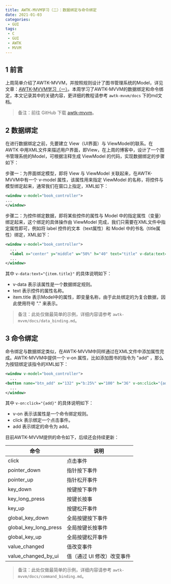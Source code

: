 ```yaml
---
title: AWTK-MVVM学习（二）：数据绑定与命令绑定
date: 2021-01-03
categories:
 - GUI
tags:
 - C
 - GUI
 - AWTK
 - MVVM
---
```


## 1 前言

上周简单介绍了AWTK-MVVM，并按照规则设计了图书管理系统的Model，详见文章：[AWTK-MVVM学习（一）](./awtk_mvvm_1.md)。本周学习了AWTK-MVVM的数据绑定和命令绑定，本文记录其中的关键内容，更详细的教程请参考 `awtk-mvvm/docs` 下的md文档。

> 备注：前往 GitHub 下载 [awtk-mvvm](http://github.com/zlgopen/awtk-mvvm)。

## 2 数据绑定

在进行数据绑定之前，先要建立 View（UI界面）与 ViewModel的联系。在AWTK 中用XML文件来描述用户界面，即View，在上周的博客中，设计了一个图书管理系统的Model，可根据注释生成 ViewModel 的代码，实现数据绑定的步骤如下：

步骤一：为界面绑定模型，即将 View 与 ViewModel 关联起来，在AWTK-MVVM中有一个 v-model 属性，该属性用来指定 ViewModel 的名称，将控件与模型绑定起来，通常我们在窗口上指定，XML如下：

```xml
<window v-model="book_controller">
...
</window>
```

步骤二：为控件绑定数据，即将某些控件的属性与 Model 中的指定属性（变量）绑定起来，这个绑定的具体操作由 ViewModel 完成，我们只需要在XML文件中指定属性即可，例如将 label 控件的文本（text属性）和 Model 中的书名（title属性）绑定，XML如下：

```xml
<window v-model="book_controller">
  ...
  <label x="center" y="middle" w="50%" h="40" text="title" v-data:text="{item.title}"/>
  ...
</window>
```

其中 `v-data:text="{item.title}"` 的具体说明如下：

- v-data 表示该属性是一个数据绑定规则。
- text 表示控件的属性名称。
- item.title 表示Model中的属性，即变量名称，由于此处绑定的为复合数据，因此使用符号 "." 来表示。

> 备注：此处仅做最简单的示例，详细内容请参考 `awtk-mvvm/docs/data_binding.md`。

## 3 命令绑定

命令绑定与数据绑定类似，在AWTK-MVVM中同样通过在XML文件中添加属性完成。AWTK-MVVM中提供一个 v-on 属性，比如添加图书的指令为 "add" ，那么为按钮绑定该指令的XML如下：

```xml
<window v-model="book_controller">
  ...
<button name="btn_add" x="132" y="b:25%" w="100" h="36" v-on:click="{add}" text="Add"/>
  ...
</window>
```

其中 `v-on:click="{add}"` 的具体说明如下：

- v-on 表示该属性是一个命令绑定规则。
- click 表示绑定一个点击事件。
- add 表示绑定的命令为 add。

目前AWTK-MVVM提供的命令如下，后续还会持续更新：

| 命令                     | 说明                       |
| ------------------------ | -------------------------- |
| click                    | 点击事件                   |
| pointer\_down            | 指针按下事件               |
| pointer\_up              | 指针松开事件               |
| key\_down                | 按键按下事件               |
| key\_long\_press         | 按键长按事                 |
| key\_up                  | 按键松开事件               |
| global\_key\_down        | 全局按键按下事件           |
| global\_key\_long\_press | 全局按键长按事件           |
| global\_key\_up          | 全局按键松开事件           |
| value\_changed           | 值改变事件                 |
| value\_changed\_by\_ui   | 值（通过 UI 修改）改变事件 |

> 备注：此处仅做最简单的示例，详细内容请参考 `awtk-mvvm/docs/command_binding.md`。
